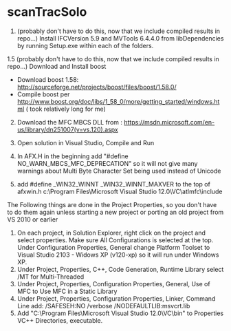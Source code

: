 # scanTracSolo

1. (probably don't have to do this, now that we include compiled results in repo...)  Install IFCVersion 5.9 and MVTools 6.4.4.0 from libDependencies by running Setup.exe within each of the folders.

1.5 (probably don't have to do this, now that we include compiled results in repo...)  Download and Install boost 
  - Download boost 1.58: http://sourceforge.net/projects/boost/files/boost/1.58.0/ 
  - Compile boost per http://www.boost.org/doc/libs/1_58_0/more/getting_started/windows.html ( took relatively long for me)

2. Download the MFC MBCS DLL from : https://msdn.microsoft.com/en-us/library/dn251007(v=vs.120).aspx

3. Open solution in Visual Studio, Compile and Run

4. In AFX.H in the beginning add "#define NO_WARN_MBCS_MFC_DEPRECATION" so 
it will not give many warnings about 
Multi Byte Character Set being used instead of Unicode

5. add #define _WIN32_WINNT _WIN32_WINNT_MAXVER to the top of afxwin.h
c:\Program Files\Microsoft Visual Studio 12.0\VC\atlmfc\include

The Following things are done in the Project Properties, so you don't have to do them again unless starting a new project or porting an old project from VS 2010 or earlier

1. On each project, in Solution Explorer, right click on the project and select properties.  Make sure All Configurations is selected at the top.  
Under Configuration Properties, General change Platform Toolset 
to Visual Studio 2103 - Widows XP (v120-xp) so it will run under Windows XP.
2. Under Project, Properties, C++, Code Generation, Runtime Library select /MT for Multi-Threaded
3. Under Project, Properties, Configuration Properties, 
General, Use of MFC to Use MFC in a Static Library
4. Under Project, Properties, Configuration Properties, Linker, Command Line add: /SAFESEH:NO /verbose /NODEFAULTLIB:msvcrt.lib
5. Add "C:\Program Files\Microsoft Visual Studio 12.0\VC\bin" to Properties VC++ Directories, executable.
